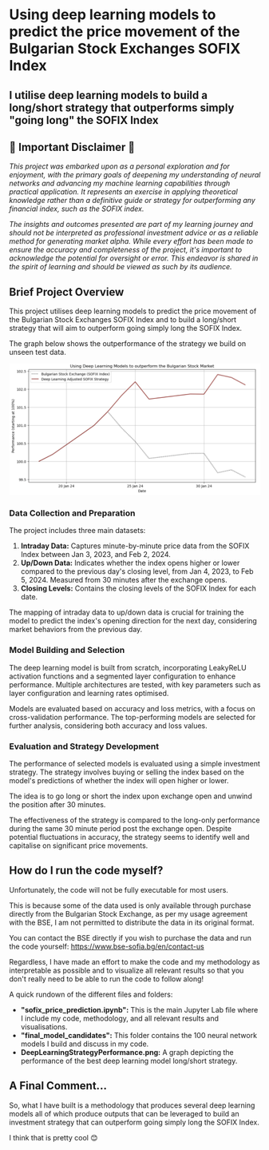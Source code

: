 # Using deep learning models to predict the price movement of the Bulgarian Stock Exchanges SOFIX Index

## I utilise deep learning models to build a long/short strategy that outperforms simply "going long" the SOFIX Index

## 🚨 Important Disclaimer 🚨 

*This project was embarked upon as a personal exploration and for enjoyment, with the primary goals of deepening my understanding of neural networks and advancing my machine learning capabilities through practical application. It represents an exercise in applying theoretical knowledge rather than a definitive guide or strategy for outperforming any financial index, such as the SOFIX index.*

*The insights and outcomes presented are part of my learning journey and should not be interpreted as professional investment advice or as a reliable method for generating market alpha. While every effort has been made to ensure the accuracy and completeness of the project, it's important to acknowledge the potential for oversight or error. This endeavor is shared in the spirit of learning and should be viewed as such by its audience.*

## Brief Project Overview

This project utilises deep learning models to predict the price movement of the Bulgarian Stock Exchanges SOFIX Index and to build a long/short strategy that will aim to outperform going simply long the SOFIX Index.

The graph below shows the outperformance of the strategy we build on unseen test data.

![Deep Learning Long/Short Strategy Performance](https://raw.githubusercontent.com/evgeni-g-georgiev/Bulgarian_Stock_Market_Price_Prediction/master/DeepLearningStrategyPerformance.png)


### Data Collection and Preparation

The project includes three main datasets:

1) **Intraday Data:** Captures minute-by-minute price data from the SOFIX Index between Jan 3, 2023, and Feb 2, 2024.
2) **Up/Down Data:** Indicates whether the index opens higher or lower compared to the previous day's closing level, from Jan 4, 2023, to Feb 5, 2024. Measured from 30 minutes after the exchange opens.
3) **Closing Levels:** Contains the closing levels of the SOFIX Index for each date.

The mapping of intraday data to up/down data is crucial for training the model to predict the index's opening direction for the next day, considering market behaviors from the previous day. 

### Model Building and Selection

The deep learning model is built from scratch, incorporating LeakyReLU activation functions and a segmented layer configuration to enhance performance. Multiple architectures are tested, with key parameters such as layer configuration and learning rates optimised.

Models are evaluated based on accuracy and loss metrics, with a focus on cross-validation performance. The top-performing models are selected for further analysis, considering both accuracy and loss values.

### Evaluation and Strategy Development

The performance of selected models is evaluated using a simple investment strategy. The strategy involves buying or selling the index based on the model's predictions of whether the index will open higher or lower.

The idea is to go long or short the index upon exchange open and unwind the position after 30 minutes.

The effectiveness of the strategy is compared to the long-only performance during the same 30 minute period post the exchange open. Despite potential fluctuations in accuracy, the strategy seems to identify well and capitalise on significant price movements.

## How do I run the code myself?

Unfortunately, the code will not be fully executable for most users.

This is because some of the data used is only available through purchase directly from the Bulgarian Stock Exchange, as per my usage agreement with the BSE, I am not permitted to distribute the data in its original format.

You can contact the BSE directly if you wish to purchase the data and run the code yourself: https://www.bse-sofia.bg/en/contact-us

Regardless, I have made an effort to make the code and my methodology as interpretable as possible and to visualize all relevant results so that you don't really need to be able to run the code to follow along!

A quick rundown of the different files and folders:

- **"sofix_price_prediction.ipynb":** This is the main Jupyter Lab file where I include my code, methodology, and all relevant results and visualisations.
- **"final_model_candidates":** This folder contains the 100 neural network models I build and discuss in my code. 
- **DeepLearningStrategyPerformance.png:** A graph depicting the performance of the best deep learning model long/short strategy.


## A Final Comment...

So, what I have built is a methodology that produces several deep learning models all of which produce outputs that can be leveraged to build an investment strategy that can outperform going simply long the SOFIX Index.

I think that is pretty cool 😊
